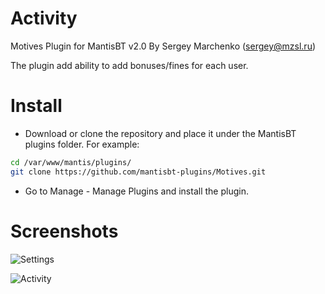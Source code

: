 Activity
================

Motives Plugin for MantisBT v2.0
By Sergey Marchenko (sergey@mzsl.ru)

The plugin add ability to add bonuses/fines for each user.

Install
================
- Download or clone the repository and place it under the MantisBT plugins folder. For example:

```bash
cd /var/www/mantis/plugins/
git clone https://github.com/mantisbt-plugins/Motives.git
```

- Go to Manage - Manage Plugins and install the plugin.

Screenshots
================
![Settings](/files/settings.jpeg "Settings page")

![Activity](/files/activity.jpeg "Activity page")

